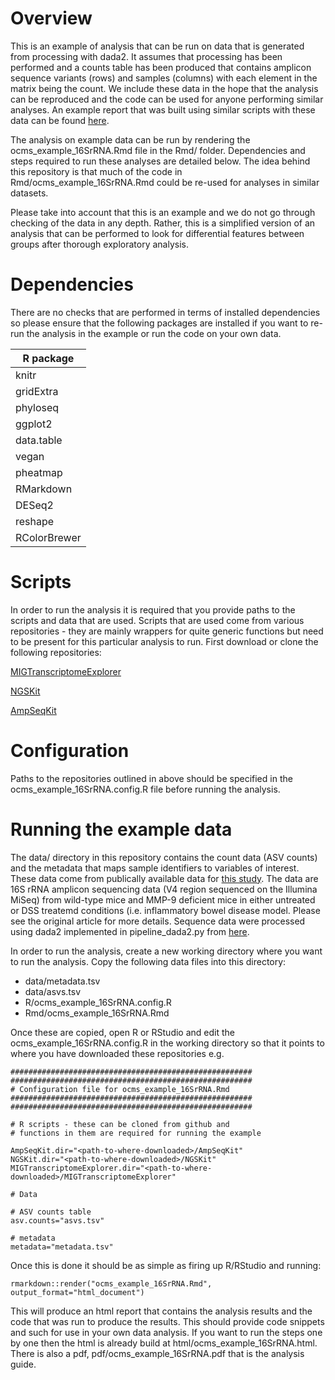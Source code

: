 # Overview

This is an example of analysis that can be run on data that is generated from processing with dada2. It assumes that processing has been performed and a counts table has been produced that contains amplicon sequence variants (rows) and samples (columns) with each element in the matrix being the count. We include these data in the hope that the analysis can be reproduced and the code can be used for anyone performing similar analyses. An example report that was built using similar scripts with these data can be found [here](https://www.kennedy.ox.ac.uk/files/research/advanced_data_analysis.html).

The analysis on example data can be run by rendering the ocms_example_16SrRNA.Rmd file in the Rmd/ folder. Dependencies and steps required to run these analyses are detailed below. The idea behind this repository is that much of the code in Rmd/ocms_example_16SrRNA.Rmd could be re-used for analyses in similar datasets.

Please take into account that this is an example and we do not go through checking of the data in any depth. Rather, this is a simplified version of an analysis that can be performed to look for differential features between groups after thorough exploratory analysis.

# Dependencies

There are no checks that are performed in terms of installed dependencies so please ensure that the following packages are installed if you want to re-run the analysis in the example or run the code on your own data.

| **R package**   |
|-----------------|
| knitr           |
| gridExtra       |
| phyloseq        |
| ggplot2         |
| data.table      |
| vegan           |
| pheatmap        |
| RMarkdown       |
| DESeq2          |
| reshape         |
| RColorBrewer    |

# Scripts

In order to run the analysis it is required that you provide paths to the scripts and data that are used. Scripts that are used come from various repositories - they are mainly wrappers for quite generic functions but need to be present for this particular analysis to run. First download or clone the following repositories:

[MIGTranscriptomeExplorer](https://github.com/nickilott/MIGTranscriptomeExplorer)

[NGSKit](https://github.com/nickilott/NGSKit)

[AmpSeqKit](https://github.com/nickilott/AmpSeqKit)

# Configuration

Paths to the repositories outlined in above should be specified in the ocms_example_16SrRNA.config.R file before running the analysis.

# Running the example data

The data/ directory in this repository contains the count data (ASV counts) and the metadata that maps sample identifiers to variables of interest. These data come from publically available data for [this study](https://www.nature.com/articles/s41522-018-0059-0). The data are 16S rRNA amplicon sequencing data (V4 region sequenced on the Illumina MiSeq) from wild-type mice and MMP-9 deficient mice in either untreated or DSS treatemd conditions (i.e. inflammatory bowel disease model. Please see the original article for more details. Sequence data were processed using dada2 implemented in pipeline_dada2.py from [here](https://github.com/nickilott/NGSKit).

In order to run the analysis, create a new working directory where you want to run the analysis. Copy the following data files into this directory:

* data/metadata.tsv
* data/asvs.tsv
* R/ocms_example_16SrRNA.config.R
* Rmd/ocms_example_16SrRNA.Rmd

Once these are copied, open R or RStudio and edit the ocms_example_16SrRNA.config.R in the working directory so that it points to where you have downloaded these repositories e.g.

```
######################################################
######################################################
# Configuration file for ocms_example_16SrRNA.Rmd
######################################################
######################################################

# R scripts - these can be cloned from github and
# functions in them are required for running the example

AmpSeqKit.dir="<path-to-where-downloaded>/AmpSeqKit"
NGSKit.dir="<path-to-where-downloaded>/NGSKit"
MIGTranscriptomeExplorer.dir="<path-to-where-downloaded>/MIGTranscriptomeExplorer"

# Data

# ASV counts table
asv.counts="asvs.tsv"

# metadata
metadata="metadata.tsv"

```

Once this is done it should be as simple as firing up R/RStudio and running:

```
rmarkdown::render("ocms_example_16SrRNA.Rmd", output_format="html_document")
```

This will produce an html report that contains the analysis results and the code that was run to produce the results. This should provide code snippets and such for use in your own data analysis. If you want to run the steps one by one then the html is already build at html/ocms_example_16SrRNA.html. There is also a pdf, pdf/ocms_example_16SrRNA.pdf that is the analysis guide.

